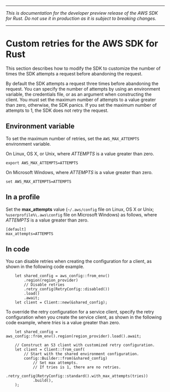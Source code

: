 --------

 *This is documentation for the developer preview release of the AWS SDK for Rust\. Do not use it in production as it is subject to breaking changes\.* 

--------

# Custom retries for the AWS SDK for Rust<a name="retries"></a>

This section describes how to modify the SDK to customize the number of times the SDK attempts a request before abandoning the request\.

By default the SDK attempts a request three times before abandoning the request\. You can specify the number of attempts by using an environment variable, the credentials file, or as an argument when constructing the client\. You must set the maximum number of attempts to a value greater than zero, otherwise, the SDK panics\. If you set the maximum number of attempts to 1, the SDK does not retry the request\.

## Environment variable<a name="retries_env"></a>

To set the maximum number of retries, set the `AWS_MAX_ATTEMPTS` environment variable\.

On Linux, OS X, or Unix, where *ATTEMPTS* is a value greater than zero\.

```
export AWS_MAX_ATTEMPTS=ATTEMPTS
```

On Microsoft Windows, where *ATTEMPTS* is a value greater than zero\.

```
set AWS_MAX_ATTEMPTS=ATTEMPTS
```

## In a profile<a name="retries_credentials"></a>

Set the **max\_attempts** value \(`~/.aws/config` file on Linux, OS X or Unix; `%userprofile%\.aws\config` file on Microsoft Windows\) as follows, where *ATTEMPTS* is a value greater than zero\.

```
[default]
max_attempts=ATTEMPTS
```

## In code<a name="retries_code"></a>

 You can disable retries when creating the configuration for a client, as shown in the following code example\.

```
    let shared_config = aws_config::from_env()
        .region(region_provider)
        // Disable retries
        .retry_config(RetryConfig::disabled())
        .load()
        .await;
    let client = Client::new(&shared_config);
```

To override the retry configuration for a service client, specify the retry configuration when you create the service client, as shown in the following code example, where *tries* is a value greater than zero\.

```
    let shared_config = aws_config::from_env().region(region_provider).load().await;

    // Construct an S3 client with customized retry configuration.
    let client = Client::from_conf(
        // Start with the shared environment configuration.
        config::Builder::from(&shared_config)
            // Set max attempts.
            // If tries is 1, there are no retries.
            .retry_config(RetryConfig::standard().with_max_attempts(tries))
            .build(),
    );
```
